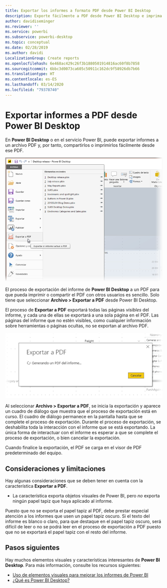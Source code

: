 ```yaml
---
title: Exportar los informes a formato PDF desde Power BI Desktop
description: Exporte fácilmente a PDF desde Power BI Desktop e imprima con facilidad esos informes en PDF
author: davidiseminger
ms.reviewer: ''
ms.service: powerbi
ms.subservice: powerbi-desktop
ms.topic: conceptual
ms.date: 02/28/2019
ms.author: davidi
LocalizationGroup: Create reports
ms.openlocfilehash: 6e468ac429c26f3b1880501914816ac60f8b7858
ms.sourcegitcommit: 6bbc3d0073ca605c50911c162dc9f58926db7b66
ms.translationtype: HT
ms.contentlocale: es-ES
ms.lasthandoff: 03/14/2020
ms.locfileid: "79378740"
---
```

# <a name="export-reports-to-pdf-from-power-bi-desktop"></a>Exportar informes a PDF desde Power BI Desktop
En **Power BI Desktop** o en el servicio Power BI, puede exportar informes a un archivo PDF y, por tanto, compartirlos o imprimirlos fácilmente desde ese PDF.

![Exportar a PDF](media/desktop-export-to-pdf/export-to-pdf_01.png)

El proceso de exportación del informe de **Power BI Desktop** a un PDF para que pueda imprimir o compartir el PDF con otros usuarios es sencillo. Solo tiene que seleccionar **Archivo > Exportar a PDF** desde Power BI Desktop.

El proceso de **Exportar a PDF** exportará todas las páginas *visibles* del informe, y cada una de ellas se exportará a una sola página en el PDF. Las páginas del informe que no estén visibles, como cualquier información sobre herramientas o páginas ocultas, no se exportan al archivo PDF. 

![Exportación a PDF en curso](media/desktop-export-to-pdf/export-to-pdf_02.png)

Al seleccionar **Archivo > Exportar a PDF**, se inicia la exportación y aparece un cuadro de diálogo que muestra que el proceso de exportación está en curso. El cuadro de diálogo permanece en la pantalla hasta que se complete el proceso de exportación. Durante el proceso de exportación, se deshabilita toda la interacción con el informe que se está exportando. La única forma de interactuar con el informe es esperar a que se complete el proceso de exportación, o bien cancelar la exportación. 

Cuando finalice la exportación, el PDF se carga en el visor de PDF predeterminado del equipo. 

## <a name="considerations-and-limitations"></a>Consideraciones y limitaciones
Hay algunas consideraciones que se deben tener en cuenta con la característica **Exportar a PDF**.

* La característica exporta objetos visuales de Power BI, pero *no* exporta ningún papel tapiz que haya aplicado al informe.

Puesto que no se exporta el papel tapiz al PDF, debe prestar especial atención a los informes que usen un papel tapiz oscuro. Si el texto del informe es blanco o claro, para que destaque en el papel tapiz oscuro, será difícil de leer o no se podrá leer en el proceso de exportación a PDF puesto que no se exportará el papel tapiz con el resto del informe. 



## <a name="next-steps"></a>Pasos siguientes
Hay muchos elementos visuales y características interesantes de **Power BI Desktop**. Para más información, consulte los recursos siguientes:

* [Uso de elementos visuales para mejorar los informes de Power BI](desktop-visual-elements-for-reports.md)
* [¿Qué es Power BI Desktop?](desktop-what-is-desktop.md)


